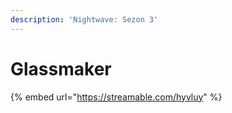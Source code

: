 ```yaml
---
description: 'Nightwave: Sezon 3'
---
```


# Glassmaker

{% embed url="https://streamable.com/hyvluy" %}

